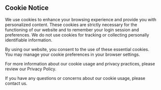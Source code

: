 ## Cookie Notice

We use cookies to enhance your browsing experience and provide you with personalized content. These cookies are strictly necessary for the functioning of our website and to remember your login session and preferences. We do not use cookies for tracking or collecting personally identifiable information.

By using our website, you consent to the use of these essential cookies. You may manage your cookie preferences in your browser settings.

For more information about our cookie usage and privacy practices, please review our Privacy Policy.

If you have any questions or concerns about our cookie usage, please contact us.

